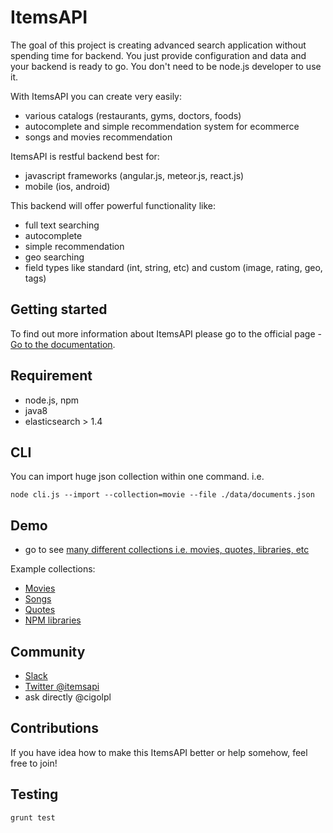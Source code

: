 # ItemsAPI 
The goal of this project is creating advanced search application without spending time for backend. You just provide configuration and data and your backend is ready to go. You don't need to be node.js developer to use it.

With ItemsAPI you can create very easily:
- various catalogs (restaurants, gyms, doctors, foods)
- autocomplete and simple recommendation system for ecommerce
- songs and movies recommendation

ItemsAPI is restful backend best for:
- javascript frameworks (angular.js, meteor.js, react.js)
- mobile (ios, android)
 
This backend will offer powerful functionality like:
- full text searching
- autocomplete
- simple recommendation
- geo searching
- field types like standard (int, string, etc) and custom (image, rating, geo, tags)

## Getting started
To find out more information about ItemsAPI please go to the official page - <a href="https://www.itemsapi.com/" target="_blank">Go to the documentation</a>.

## Requirement
- node.js, npm
- java8
- elasticsearch > 1.4

## CLI
You can import huge json collection within one command. i.e.

`node cli.js --import --collection=movie --file ./data/documents.json`

## Demo
- go to see <a href="http://app.itemsapi.com/" target="_blank">many different collections i.e. movies, quotes, libraries, etc</a> 

Example collections:
- [Movies](http://app.itemsapi.com/documents/name/movie "Movies")
- [Songs](http://app.itemsapi.com/documents/name/song "Songs")
- [Quotes](http://app.itemsapi.com/documents/name/quote "Quotes")
- [NPM libraries](http://app.itemsapi.com/documents/name/npm "NPM libraries")

## Community
- <a href="https://itemsapi.slack.com" target="_blank">Slack</a>
- <a href="https://twitter.com/itemsapi" target="_blank">Twitter @itemsapi</a>
- ask directly @cigolpl

## Contributions
If you have idea how to make this ItemsAPI better or help somehow, feel free to join!

## Testing
`grunt test`
